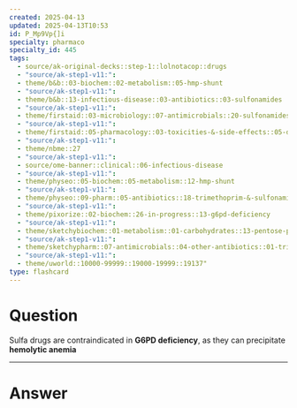 ```yaml
---
created: 2025-04-13
updated: 2025-04-13T10:53
id: P_Mp9Vp{]i
specialty: pharmaco
specialty_id: 445
tags:
  - source/ak-original-decks::step-1::lolnotacop::drugs
  - "source/ak-step1-v11:": 
  - theme/b&b::03-biochem::02-metabolism::05-hmp-shunt
  - "source/ak-step1-v11:": 
  - theme/b&b::13-infectious-disease::03-antibiotics::03-sulfonamides
  - "source/ak-step1-v11:": 
  - theme/firstaid::03-microbiology::07-antimicrobials::20-sulfonamides
  - "source/ak-step1-v11:": 
  - theme/firstaid::05-pharmacology::03-toxicities-&-side-effects::05-drug-reactions---hematologic
  - "source/ak-step1-v11:": 
  - theme/nbme::27
  - "source/ak-step1-v11:": 
  - source/ome-banner::clinical::06-infectious-disease
  - "source/ak-step1-v11:": 
  - theme/physeo::05-biochem::05-metabolism::12-hmp-shunt
  - "source/ak-step1-v11:": 
  - theme/physeo::09-pharm::05-antibiotics::18-trimethoprim-&-sulfonamides
  - "source/ak-step1-v11:": 
  - theme/pixorize::02-biochem::26-in-progress::13-g6pd-deficiency
  - "source/ak-step1-v11:": 
  - theme/sketchybiochem::01-metabolism::01-carbohydrates::13-pentose-phosphate-pathway-(ppp)-g6pd-deficiency
  - "source/ak-step1-v11:": 
  - theme/sketchypharm::07-antimicrobials::04-other-antibiotics::01-trimethoprim/sulfamethoxazole
  - "source/ak-step1-v11:": 
  - theme/uworld::10000-99999::19000-19999::19137"
type: flashcard
---
```


# Question
Sulfa drugs are contraindicated in **G6PD deficiency**, as they can precipitate **hemolytic anemia**

---

# Answer
